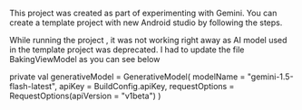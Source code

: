 This project was created as part of experimenting with Gemini. You can create a template project with new Android studio by following the steps.

While running the project , it was not working right away as AI model used in the template project was deprecated. I had to update the file BakingViewModel as you can see below


private val generativeModel = GenerativeModel(
        modelName = "gemini-1.5-flash-latest",
        apiKey = BuildConfig.apiKey,
        requestOptions = RequestOptions(apiVersion = "v1beta")
    )
